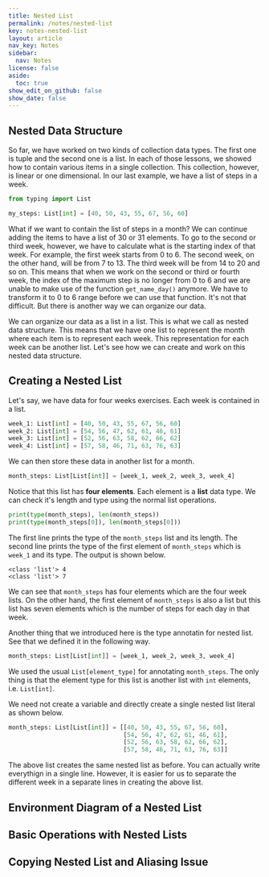 ```yaml
---
title: Nested List
permalink: /notes/nested-list
key: notes-nested-list
layout: article
nav_key: Notes
sidebar:
  nav: Notes
license: false
aside:
  toc: true
show_edit_on_github: false
show_date: false
---
```


## Nested Data Structure

So far, we have worked on two kinds of collection data types. The first one is tuple and the second one is a list. In each of those lessons, we showed how to contain various items in a single collection. This collection, however, is linear or one dimensional. In our last example, we have a list of steps in a week.

```python
from typing import List

my_steps: List[int] = [40, 50, 43, 55, 67, 56, 60] 
```

What if we want to contain the list of steps in a month? We can continue adding the items to have a list of 30 or 31 elements. To go to the second or third week, however, we have to calculate what is the starting index of that week. For example, the first week starts from 0 to 6. The second week, on the other hand, will be from 7 to 13. The third week will be from 14 to 20 and so on. This means that when we work on the second or third or fourth week, the index of the maximum step is no longer from 0 to 6 and we are unable to make use of the function `get_name_day()` anymore. We have to transform it to 0 to 6 range before we can use that function. It's not that difficult. But there is another way we can organize our data.

We can organize our data as a list in a list. This is what we call as nested data structure. This means that we have one list to represent the month where each item is to represent each week. This representation for each week can be another list. Let's see how we can create and work on this nested data structure.

## Creating a Nested List

Let's say, we have data for four weeks exercises. Each week is contained in a list.

```python
week_1: List[int] = [40, 50, 43, 55, 67, 56, 60] 
week_2: List[int] = [54, 56, 47, 62, 61, 46, 61] 
week_3: List[int] = [52, 56, 63, 58, 62, 66, 62] 
week_4: List[int] = [57, 58, 46, 71, 63, 76, 63] 
```

We can then store these data in another list for a month.

```python
month_steps: List[List[int]] = [week_1, week_2, week_3, week_4]
```

Notice that this list has **four elements**. Each element is a **list** data type. We can check it's length and type using the normal list operations.

```python
print(type(month_steps), len(month_steps))
print(type(month_steps[0]), len(month_steps[0]))
```

The first line prints the type of the `month_steps` list and its length. The second line prints the type of the first element of `month_steps` which is `week_1` and its type. The output is shown below.

```
<class 'list'> 4
<class 'list'> 7
```

We can see that `month_steps` has four elements which are the four week lists. On the other hand, the first element of `month_steps` is also a list but this list has seven elements which is the number of steps for each day in that week. 

Another thing that we introduced here is the type annotatin for nested list. See that we defined it in the following way.

```python
month_steps: List[List[int]] = [week_1, week_2, week_3, week_4]
```

We used the usual `List[element_type]` for annotating `month_steps`. The only thing is that the element type for this list is another list with `int` elements, i.e. `List[int]`. 

We need not create a variable and directly create a single nested list literal as shown below.

```python
month_steps: List[List[int]] = [[40, 50, 43, 55, 67, 56, 60],
                                [54, 56, 47, 62, 61, 46, 61],
                                [52, 56, 63, 58, 62, 66, 62],
                                [57, 58, 46, 71, 63, 76, 63]]
```

The above list creates the same nested list as before. You can actually write everythign in a single line. However, it is easier for us to separate the different week in a separate lines in creating the above list. 

## Environment Diagram of a Nested List

## Basic Operations with Nested Lists


## Copying Nested List and Aliasing Issue
